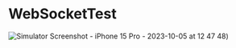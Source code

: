# WebSocketTest

![Simulator Screenshot - iPhone 15 Pro - 2023-10-05 at 12 47 48](https://github.com/gr-kim-94/WebSocketTest/assets/79794944/b9295e28-1855-4464-9056-596ce03afb67|width=100))
